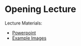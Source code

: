 Opening Lecture
=====

Lecture Materials:
* [Powerpoint](lecture_intro.pptx)
* [Example Images](example_images)
